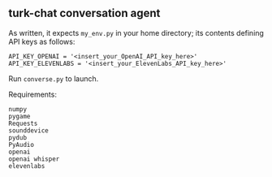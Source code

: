 ## turk-chat conversation agent

As written, it expects `my_env.py` in your home directory; its contents defining API keys as follows:
```
API_KEY_OPENAI = '<insert_your_OpenAI_API_key_here>'
API_KEY_ELEVENLABS = '<insert_your_ElevenLabs_API_key_here>'
```

Run `converse.py` to launch.

Requirements:
```
numpy
pygame
Requests
sounddevice
pydub
PyAudio
openai
openai whisper
elevenlabs
```

